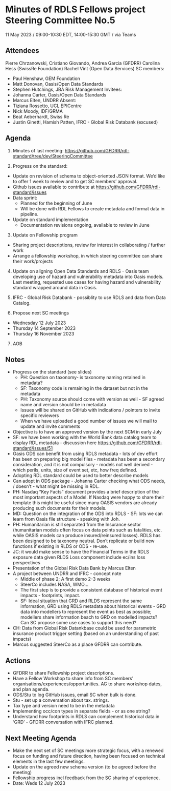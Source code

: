 # Minutes of RDLS Fellows project Steering Committee No.5

11 May 2023 / 09:00-10:30 EDT, 14:00-15:30 GMT / via Teams

## Attendees

Pierre Chrzanowski, Cristiano Giovando, Andrea Garcia (GFDRR) 
Carolina Hess (SwissRe Foundation)
Rachel Vint (Open Data Services)
SC members: 
- Paul Henshaw, GEM Foundation
- Matt Donovan, Oasis/Open Data Standards
- Stephen Hutchings, JBA Risk Management
Invitees:
- Johanna Carter, Oasis/Open Data Standards
- Marcus Elten, UNDRR
Absent:
- Tiziana Rossetto, UCL EPICentre
- Nick Moody, IDF/GRMA
- Beat Aeberhardt, Swiss Re
- Justin Ginetti, Hamish Patten, IFRC - Global Risk Databank (excused)

## Agenda

1.  Minutes of last meeting: https://github.com/GFDRR/rdl-standard/tree/dev/SteeringCommittee 
  
2.  Progress on the standard:
  * Update on revision of schema to object-oriented JSON format. We’d like to offer 1 week to review and to get SC members’ approval.
  * Github issues available to contribute at https://github.com/GFDRR/rdl-standard/issues
  * Data sprint:
    * Planned for the beginning of June
    * Will be done with RDL Fellows to create metadata and format data in pipeline.
  * Update on standard implementation
    * Documentation revisions ongoing, available to review in June

3.  Update on Fellowship program
  * Sharing project descriptions, review for interest in collaborating / further work
  * Arrange a fellowship workshop, in which steering committee can share their work/projects

4.  Update on aligning Open Data Standards and RDLS - Oasis team developing use of hazard and vulnerability metadata into Oasis models. Last meeting, requested use cases for having hazard and vulnerability standard wrapped around data in Oasis.

5.  IFRC - Global Risk Databank - possiblity to use RDLS and data from Data Catalog.

6.  Propose next SC meetings
  * Wednesday 12 July 2023
  * Thursday 14 September 2023
  * Thursday 16 November 2023

7.  AOB

## Notes

- Progress on the standard (see slides)
  - PH: Question on taxonomy- is taxonomy naming retained in metadata?
  - SF: Taxonomy code is remaining in the dataset but not in the metadata
  - PH: Taxonomy source should come with version as well - SF agreed name and version should be in metadata
  - Issues will be shared on GitHub with indications / pointers to invite specific reviewers
  - When we have uploaded a good number of issues we will mail to update and invite comments
- Objective is to have an approved version by the next SCM in early July
- SF: we have been working with the World Bank data catalog team to display RDL metadata - discussion here https://github.com/GFDRR/rdl-standard/issues/51 
- Oasis ODS can benefit from using RDLS metadata - lots of dev effort has been on preparing big model files - metadata has been a secondary consideration, and it is not compulsory - models not well derived - which perils, units, size of event set, etc, how freq defined.
- Adopting RDL standard could be used to better describe models
- Can adopt in ODS package - Johanna Carter checking what ODS needs, / doesn’t - what might be missing in RDL.
- PH: Nasdaq “Key Facts” document provides a brief description of the most important aspects of a Model.  If Nasdaq were happy to share their template this might be useful since many OASIS vendors are already producing such documents for their models.
- MD: Question on the integration of the ODS into RDLS - SF: lots we can learn from Oasis file structure - speaking with Joh.
- PH: Humanitarian is still separated from the Insurance sector (humanitarian models often focus on data points such as fatalities, etc. while OASIS models can produce insured/reinsured losses).  RDLS has been designed to be taxonomy neutral. Don’t replicate or build new functions if existing in RLDS or ODS - re-use.
- JC: it would make sense to have the Financial Terms in the RDLS exposure data given RLDS Loss component include ec/ins loss perspectives
- Presentation of the Global Risk Data Bank by Marcus Elten
- A project between UNDRR and IFRC - concept note
  - Middle of phase 2; A first demo 2-3 weeks
  - SteerCo includes NASA, WMO…
  - The first step is to provide a consistent database of historical event impacts - footprints, impact. 
  - SF: Ideal situation that GRD and RLDS represent the same information, GRD using RDLS metadata about historical events - GRD data into modellers to represent the event as best as possible; modellers share information beach to GRD on modelled impacts? Can SC propose some use cases to support this need?
- CH: Data from Global Risk Datankbase could be used for parametric insurance product trigger setting (based on an understanding of past impacts)
- Marcus suggested SteerCo as a place GFDRR can contribute.

## Actions
- GFDRR to share Fellowship project descriptions.
- Have a Fellow Workshop to share info from SC members' organisations/experiences/opportunities. AG to share workshop dates, and plan agenda.
- ODS/Stu to log GitHub issues, email SC when bulk is done.
- Stu - set up a conversation about tax. strings. 
- Tax type and version need to be in the metadata
- Implementing occ/con types in separate fields - or as one string?
- Understand how footprints in RDLS can complement historical data in ‘GRD’ - GFDRR conversation with IFRC planned.
## Next Meeting Agenda
- Make the next set of SC meetings more strategic focus, with a renewed focus on funding and future direction, having been focused on technical elements in the last few meetings.
- Update on the agreed new schema version (to be agreed before the meeting)
- Fellowship progress incl feedback from the SC sharing of experience.
- Date: Weds 12 July 2023


